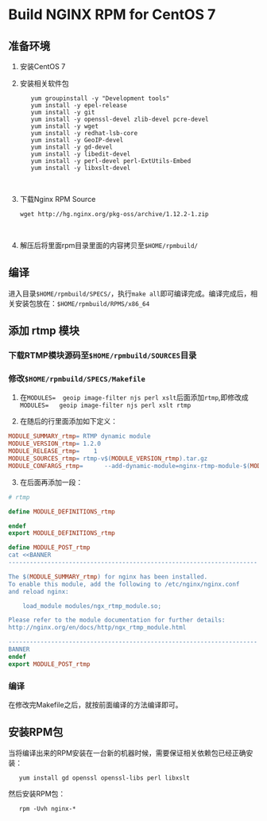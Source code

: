 # Build NGINX RPM for CentOS 7



## 准备环境

1. 安装CentOS 7

2. 安装相关软件包

   ```shell
      yum groupinstall -y "Development tools"
      yum install -y epel-release
      yum install -y git
      yum install -y openssl-devel zlib-devel pcre-devel
      yum install -y wget
      yum install -y redhat-lsb-core
      yum install -y GeoIP-devel
      yum install -y gd-devel
      yum install -y libedit-devel
      yum install -y perl-devel perl-ExtUtils-Embed
      yum install -y libxslt-devel
   ```

   ​

3. 下载Nginx RPM Source

   ```shell
   wget http://hg.nginx.org/pkg-oss/archive/1.12.2-1.zip
   ```

   ​

4. 解压后将里面rpm目录里面的内容拷贝至`$HOME/rpmbuild/`



## 编译

进入目录`$HOME/rpmbuild/SPECS/`，执行`make all`即可编译完成。编译完成后，相关安装包放在：`$HOME/rpmbuild/RPMS/x86_64`



## 添加 rtmp 模块
### 下载RTMP模块源码至`$HOME/rpmbuild/SOURCES`目录

### 修改`$HOME/rpmbuild/SPECS/Makefile`

1. 在`MODULES=  geoip image-filter njs perl xslt`后面添加`rtmp`,即修改成`MODULES=   geoip image-filter njs perl xslt rtmp`

2. 在随后的行里面添加如下定义：

```makefile
MODULE_SUMMARY_rtmp= RTMP dynamic module
MODULE_VERSION_rtmp= 1.2.0
MODULE_RELEASE_rtmp=    1
MODULE_SOURCES_rtmp= rtmp-v$(MODULE_VERSION_rtmp).tar.gz
MODULE_CONFARGS_rtmp=      --add-dynamic-module=nginx-rtmp-module-$(MODULE_VERSION_rtmp)
```

3. 在后面再添加一段：

```makefile
# rtmp

define MODULE_DEFINITIONS_rtmp

endef
export MODULE_DEFINITIONS_rtmp

define MODULE_POST_rtmp
cat <<BANNER
----------------------------------------------------------------------

The $(MODULE_SUMMARY_rtmp) for nginx has been installed.
To enable this module, add the following to /etc/nginx/nginx.conf
and reload nginx:

    load_module modules/ngx_rtmp_module.so;

Please refer to the module documentation for further details:
http://nginx.org/en/docs/http/ngx_rtmp_module.html

----------------------------------------------------------------------
BANNER
endef
export MODULE_POST_rtmp
```

### 编译

在修改完Makefile之后，就按前面编译的方法编译即可。

## 安装RPM包

当将编译出来的RPM安装在一台新的机器时候，需要保证相关依赖包已经正确安装：

```shell
   yum install gd openssl openssl-libs perl libxslt
```

然后安装RPM包：

```shell
   rpm -Uvh nginx-*
```

